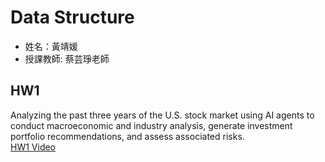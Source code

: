 # Data Structure
* 姓名：黃靖媛
* 授課教師: 蔡芸琤老師

## HW1
Analyzing the past three years of the U.S. stock market using AI agents to conduct macroeconomic and industry analysis, generate investment portfolio recommendations, and assess associated risks.  
[HW1 Video](https://youtu.be/ZU6N17cdLlE?si=2tqZHwpTqimzu4MO)
